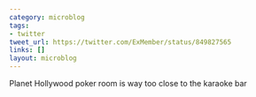 ```yaml
---
category: microblog
tags:
- twitter
tweet_url: https://twitter.com/ExMember/status/849827565
links: []
layout: microblog
---
```

Planet Hollywood poker room is way too close to the karaoke bar
